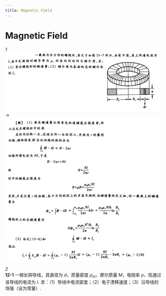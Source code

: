 ```yaml
---
title: Magnetic Field
---
```


# Magnetic Field

*1*  
<img src="assets/020-magneticfield-01-0.jpg" />  
->  
<img class="ansimg" src="assets/020-magneticfield-01-1.jpg" />

*2*  
**12-1** 一根长铜导线，其直径为 $d$，质量密度 $\rho_m$，摩尔质量 $M$，电阻率 $\rho$，现通过该导线的电流为 $I$. 求：（1）导线中电流密度；（2）电子漂移速度；（3）沿导线的场强（设为常量）.